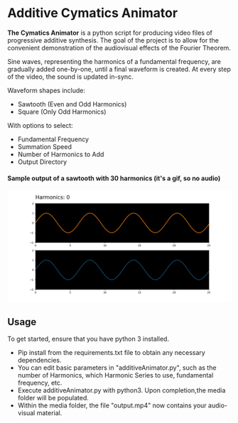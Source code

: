 Additive Cymatics Animator
======
**The Cymatics Animator** is a python script for producing video files of progressive additive synthesis. The goal of the project is to allow for the convenient demonstration of the audiovisual effects of the Fourier Theorem.

Sine waves, representing the harmonics of a fundamental frequency, are gradually added one-by-one, until a final waveform is created. At every step of the video, the sound is updated in-sync.

Waveform shapes include:
- Sawtooth (Even and Odd Harmonics)
- Square (Only Odd Harmonics)

With options to select:
- Fundamental Frequency
- Summation Speed
- Number of Harmonics to Add
- Output Directory



#### Sample output of a sawtooth with 30 harmonics (it's a gif, so no audio)
![Sample](media/waves.gif)

## Usage
To get started, ensure that you have python 3 installed.

- Pip install from the requirements.txt file to obtain any necessary dependencies.  
- You can edit basic parameters in "additiveAnimator.py", such as the number of Harmonics, which Harmonic Series to use, fundamental frequency, etc.
- Execute additiveAnimator.py with python3. Upon completion,the media folder will be populated.
- Within the media folder, the file "output.mp4" now contains your audio-visual material.
